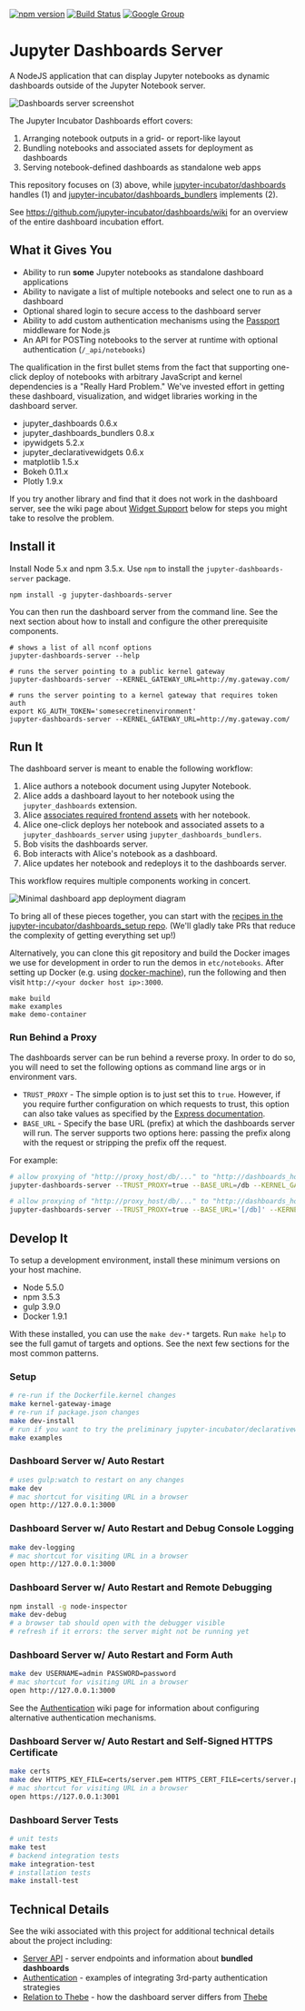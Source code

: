 [![npm version](https://img.shields.io/npm/v/jupyter-dashboards-server.svg)](https://www.npmjs.com/package/jupyter-dashboards-server)
[![Build
Status](https://travis-ci.org/jupyter-incubator/dashboards_server.svg?branch=master)](https://travis-ci.org/jupyter-incubator/dashboards_server)
[![Google
Group](https://img.shields.io/badge/-Google%20Group-lightgrey.svg)](https://groups.google.com/forum/#!forum/jupyter)

# Jupyter Dashboards Server

A NodeJS application that can display Jupyter notebooks as dynamic dashboards
outside of the Jupyter Notebook server.

![Dashboards server screenshot](etc/server_intro.png)

The Jupyter Incubator Dashboards effort covers:

1. Arranging notebook outputs in a grid- or report-like layout
2. Bundling notebooks and associated assets for deployment as dashboards
3. Serving notebook-defined dashboards as standalone web apps

This repository focuses on (3) above, while
[jupyter-incubator/dashboards](https://github.com/jupyter-incubator/dashboards)
handles (1) and
[jupyter-incubator/dashboards_bundlers](https://github.com/jupyter-incubator/dashboards_bundlers)
implements (2).

See https://github.com/jupyter-incubator/dashboards/wiki for an overview of the entire dashboard incubation effort.

## What it Gives You

* Ability to run **some** Jupyter notebooks as standalone dashboard applications
* Ability to navigate a list of multiple notebooks and select one to run as a
  dashboard
* Optional shared login to secure access to the dashboard server
* Ability to add custom authentication mechanisms using the
  [Passport](http://passportjs.org/) middleware for Node.js
* An API for POSTing notebooks to the server at runtime with optional
  authentication (`/_api/notebooks`)

The qualification in the first bullet stems from the fact that supporting
one-click deploy of notebooks with arbitrary JavaScript and kernel dependencies
is a "Really Hard Problem." We've invested effort in getting these dashboard,
visualization, and widget libraries working in the dashboard server.

* jupyter_dashboards 0.6.x
* jupyter_dashboards_bundlers 0.8.x
* ipywidgets 5.2.x
* jupyter_declarativewidgets 0.6.x
* matplotlib 1.5.x
* Bokeh 0.11.x
* Plotly 1.9.x

If you try another library and find that it does not work in the dashboard
server, see the wiki page about [Widget Support](https://github.com/jupyter-incubator/dashboards_server/wiki/Authentication) below for steps
you might take to resolve the problem.

## Install it

Install Node 5.x and npm 3.5.x. Use `npm` to install the
`jupyter-dashboards-server` package.

```
npm install -g jupyter-dashboards-server
```

You can then run the dashboard server from the command line. See the next
section about how to install and configure the other prerequisite components.

```
# shows a list of all nconf options
jupyter-dashboards-server --help

# runs the server pointing to a public kernel gateway
jupyter-dashboards-server --KERNEL_GATEWAY_URL=http://my.gateway.com/

# runs the server pointing to a kernel gateway that requires token auth
export KG_AUTH_TOKEN='somesecretinenvironment'
jupyter-dashboards-server --KERNEL_GATEWAY_URL=http://my.gateway.com/
```

## Run It

The dashboard server is meant to enable the following workflow:

1. Alice authors a notebook document using Jupyter Notebook.
2. Alice adds a dashboard layout to her notebook using the `jupyter_dashboards`
   extension.
3. Alice [associates required frontend
   assets](https://github.com/jupyter-incubator/contentmanagement/blob/master/etc/notebooks/associations_demo/associations_demo.ipynb)
   with her notebook.
4. Alice one-click deploys her notebook and associated assets to a
   `jupyter_dashboards_server` using `jupyter_dashboards_bundlers`.
5. Bob visits the dashboards server.
6. Bob interacts with Alice's notebook as a dashboard.
7. Alice updates her notebook and redeploys it to the dashboards server.

This workflow requires multiple components working in concert.

![Minimal dashboard app deployment diagram](etc/simple_deploy.png)

To bring all of these pieces together, you can start with the [recipes in the
jupyter-incubator/dashboards_setup
repo](https://github.com/jupyter-incubator/dashboards_setup). (We'll gladly take
PRs that reduce the complexity of getting everything set up!)

Alternatively, you can clone this git repository and build the Docker images we
use for development in order to run the demos in `etc/notebooks`. After setting
up Docker (e.g. using
[docker-machine](https://docs.docker.com/machine/get-started/)), run the
following and then visit `http://<your docker host ip>:3000`.

```
make build
make examples
make demo-container
```

### Run Behind a Proxy

The dashboards server can be run behind a reverse proxy. In order to do so, you
will need to set the following options as command line args or in environment vars.

* `TRUST_PROXY` - The simple option is to just set this to `true`. However, if
  you require further configuration on which requests to trust, this option can
  also take values as specified by the [Express
  documentation](https://expressjs.com/en/guide/behind-proxies.html).
* `BASE_URL` - Specify the base URL (prefix) at which the dashboards server will
  run. The server supports two options here: passing the prefix along with the
  request or stripping the prefix off the request.

For example:

```bash
# allow proxying of "http://proxy_host/db/..." to "http://dashboards_host/db/..."
jupyter-dashboards-server --TRUST_PROXY=true --BASE_URL=/db --KERNEL_GATEWAY_URL=http://my.gateway.com/

# allow proxying of "http://proxy_host/db/..." to "http://dashboards_host/..."
jupyter-dashboards-server --TRUST_PROXY=true --BASE_URL='[/db]' --KERNEL_GATEWAY_URL=http://my.gateway.com/
```

## Develop It

To setup a development environment, install these minimum versions on your host machine.

* Node 5.5.0
* npm 3.5.3
* gulp 3.9.0
* Docker 1.9.1

With these installed, you can use the `make dev-*` targets. Run `make help` to see the full gamut of targets and options. See the next few sections for the most common patterns.

### Setup

```bash
# re-run if the Dockerfile.kernel changes
make kernel-gateway-image
# re-run if package.json changes
make dev-install
# run if you want to try the preliminary jupyter-incubator/declarativewidgets support
make examples
```

### Dashboard Server w/ Auto Restart

```bash
# uses gulp:watch to restart on any changes
make dev
# mac shortcut for visiting URL in a browser
open http://127.0.0.1:3000
```

### Dashboard Server w/ Auto Restart and Debug Console Logging

```bash
make dev-logging
# mac shortcut for visiting URL in a browser
open http://127.0.0.1:3000
```

### Dashboard Server w/ Auto Restart and Remote Debugging

```bash
npm install -g node-inspector
make dev-debug
# a browser tab should open with the debugger visible
# refresh if it errors: the server might not be running yet
```

### Dashboard Server w/ Auto Restart and Form Auth

```bash
make dev USERNAME=admin PASSWORD=password
# mac shortcut for visiting URL in a browser
open http://127.0.0.1:3000
```

See the [Authentication](https://github.com/jupyter-incubator/dashboards_server/wiki/Authentication) wiki page for information about configuring alternative authentication mechanisms.

### Dashboard Server w/ Auto Restart and Self-Signed HTTPS Certificate

```bash
make certs
make dev HTTPS_KEY_FILE=certs/server.pem HTTPS_CERT_FILE=certs/server.pem
# mac shortcut for visiting URL in a browser
open https://127.0.0.1:3001
```

### Dashboard Server Tests

```bash
# unit tests
make test
# backend integration tests
make integration-test
# installation tests
make install-test
```

## Technical Details

See the wiki associated with this project for additional technical details about the project including:

* [Server API](https://github.com/jupyter-incubator/dashboards_server/wiki/Server-API) - server endpoints and information about **bundled dashboards**
* [Authentication](https://github.com/jupyter-incubator/dashboards_server/wiki/Authentication) - examples of integrating 3rd-party authentication strategies
* [Relation to Thebe](https://github.com/jupyter-incubator/dashboards_server/wiki/Relation-to-Thebe) - how the dashboard server differs from [Thebe](https://github.com/oreillymedia/thebe)

